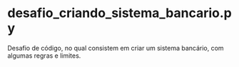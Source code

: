 # desafio_criando_sistema_bancario.py
Desafio de código, no qual consistem em criar um sistema bancário, com algumas regras e limites.
